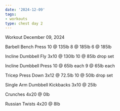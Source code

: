 ```yaml
---
date: '2024-12-09'
tags:
- workouts
type: chest day 2
---
```


Workout December 09, 2024

Barbell Bench Press
10 @ 135lb
8 @ 185lb
6 @ 185lb

Incline Dumbbell Fly
3x10 @ 130lb
10 @ 85lb drop set

Incline Dumbbell Press
10 @ 65lb each
9 @ 65lb each


Tricep Press Down
3x12 @ 72.5lb
10 @ 50lb drop set

Single Arm Dumbbell Kickbacks
3x10 @ 25lb

Crunches
4x20 @ 0lb

Russian Twists
4x20 @ 8lb